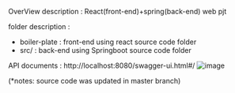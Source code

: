 OverView description : React(front-end)+spring(back-end) web pjt

folder description : 
 - boiler-plate : front-end using react source code folder
 - src/ : back-end using Springboot source code folder

API documents : http://localhost:8080/swagger-ui.html#/ 
![image](https://user-images.githubusercontent.com/55966049/126079314-f849082b-3c7c-4572-9cf6-dd3d65c4616b.png)

(*notes: source code was updated in master branch)